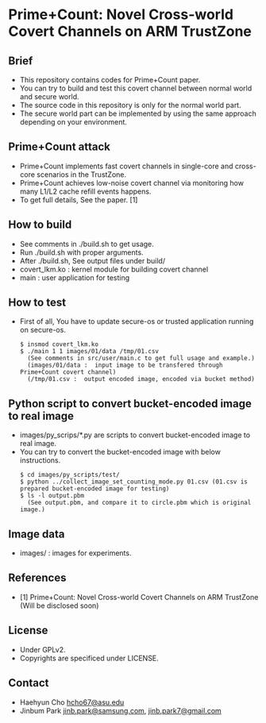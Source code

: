 # Prime+Count: Novel Cross-world Covert Channels on ARM TrustZone

## Brief

- This repository contains codes for Prime+Count paper.
- You can try to build and test this covert channel between normal world and secure world.
- The source code in this repository is only for the normal world part. 
- The secure world part can be implemented by using the same approach depending on your environment.

## Prime+Count attack

- Prime+Count implements fast covert channels in single-core and cross-core scenarios in the TrustZone.
- Prime+Count achieves low-noise covert channel via monitoring how many L1/L2 cache refill events happens.
- To get full details, See the paper. [1]

## How to build

- See comments in ./build.sh to get usage.
- Run ./build.sh with proper arguments.
- After ./build.sh, See output files under build/
- covert_lkm.ko :  kernel module for building covert channel
- main :  user application for testing

## How to test

- First of all, You have to update secure-os or trusted application running on secure-os.

  ```
  $ insmod covert_lkm.ko
  $ ./main 1 1 images/01/data /tmp/01.csv
    (See comments in src/user/main.c to get full usage and example.)
    (images/01/data :  input image to be transfered through Prime+Count covert channel)
    (/tmp/01.csv :  output encoded image, encoded via bucket method)
  ```

## Python script to convert bucket-encoded image to real image

- images/py_scrips/*.py are scripts to convert bucket-encoded image to real image.
- You can try to convert the bucket-encoded image with below instructions.
  ```
  $ cd images/py_scripts/test/
  $ python ../collect_image_set_counting_mode.py 01.csv (01.csv is prepared bucket-encoded image for testing)
  $ ls -l output.pbm
    (See output.pbm, and compare it to circle.pbm which is original image.)
  ```

## Image data

- images/ :  images for experiments.

## References

- [1] Prime+Count: Novel Cross-world Covert Channels on ARM TrustZone (Will be disclosed soon)

## License

- Under GPLv2.
- Copyrights are specificed under LICENSE.

## Contact

- Haehyun Cho <hcho67@asu.edu>
- Jinbum Park <jinb.park@samsung.com>, <jinb.park7@gmail.com>


